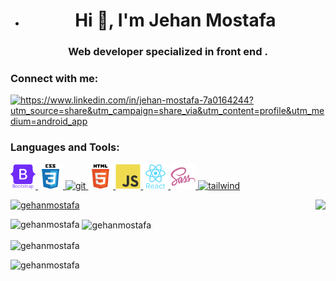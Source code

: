 
- <h1 align="center">Hi 👋, I'm Jehan Mostafa</h1>
<h3 align="center">Web developer specialized in front end .</h3>
<h3 align="left">Connect with me:</h3>
<p align="left">
<a href="https://linkedin.com/in/https://www.linkedin.com/in/jehan-mostafa-7a0164244?utm_source=share&utm_campaign=share_via&utm_content=profile&utm_medium=android_app" target="blank"><img align="center" src="https://raw.githubusercontent.com/rahuldkjain/github-profile-readme-generator/master/src/images/icons/Social/linked-in-alt.svg" alt="https://www.linkedin.com/in/jehan-mostafa-7a0164244?utm_source=share&utm_campaign=share_via&utm_content=profile&utm_medium=android_app" height="30" width="40" /></a>

   <p align="right">
     </p>
<h3 align="left">Languages and Tools:</h3>
<p align="left"> <a href="https://getbootstrap.com" target="_blank" rel="noreferrer">
  <img src="https://raw.githubusercontent.com/devicons/devicon/master/icons/bootstrap/bootstrap-plain-wordmark.svg" alt="bootstrap" width="40" height="40"/> </a> <a href="https://www.w3schools.com/css/" target="_blank" rel="noreferrer"> <img src="https://raw.githubusercontent.com/devicons/devicon/master/icons/css3/css3-original-wordmark.svg" alt="css3" width="40" height="40"/> </a> <a href="https://git-scm.com/" target="_blank" rel="noreferrer"> <img src="https://www.vectorlogo.zone/logos/git-scm/git-scm-icon.svg" alt="git" width="40" height="40"/> </a> <a href="https://www.w3.org/html/" target="_blank" rel="noreferrer"> <img src="https://raw.githubusercontent.com/devicons/devicon/master/icons/html5/html5-original-wordmark.svg" alt="html5" width="40" height="40"/> </a> <a href="https://developer.mozilla.org/en-US/docs/Web/JavaScript" target="_blank" rel="noreferrer"> <img src="https://raw.githubusercontent.com/devicons/devicon/master/icons/javascript/javascript-original.svg" alt="javascript" width="40" height="40"/> </a> <a href="https://reactjs.org/" target="_blank" rel="noreferrer"> <img src="https://raw.githubusercontent.com/devicons/devicon/master/icons/react/react-original-wordmark.svg" alt="react" width="40" height="40"/> </a> <a href="https://sass-lang.com" target="_blank" rel="noreferrer"> <img src="https://raw.githubusercontent.com/devicons/devicon/master/icons/sass/sass-original.svg" alt="sass" width="40" height="40"/> </a> <a href="https://tailwindcss.com/" target="_blank" rel="noreferrer"> <img src="https://www.vectorlogo.zone/logos/tailwindcss/tailwindcss-icon.svg" alt="tailwind" width="40" height="40"/> </a></p>
     <animated-image data-catalyst style="float: right;"><a target="_blank" rel="noopener noreferrer nofollow" href="https://user-images.githubusercontent.com/63050133/156676671-d5b2e362-97d4-4404-9447-dd71ddfea82f.gif" data-target="animated-image.originalLink"><img align="right" src="https://user-images.githubusercontent.com/63050133/156676671-d5b2e362-97d4-4404-9447-dd71ddfea82f.gif" style="max-width: 100%; display: inline-block;" data-target="animated-image.originalImage"></a>
    <span class="AnimatedImagePlayer" data-target="animated-image.player" hidden="">
        <a data-target="animated-image.replacedLink" class="AnimatedImagePlayer-images" href="https://user-images.githubusercontent.com/63050133/156676671-d5b2e362-97d4-4404-9447-dd71ddfea82f.gif" target="_blank">
        <span data-target="animated-image.imageContainer">
            <img data-target="animated-image.replacedImage" alt="156676671-d5b2e362-97d4-4404-9447-dd71ddfea82f.gif" class="AnimatedImagePlayer-animatedImage" src="https://user-images.githubusercontent.com/63050133/156676671-d5b2e362-97d4-4404-9447-dd71ddfea82f.gif" style="display: block; opacity: 1;">
          <canvas class="AnimatedImagePlayer-stillImage" aria-hidden="true" width="500" height="500"></canvas></span></a>
        <button data-target="animated-image.imageButton" class="AnimatedImagePlayer-images" tabindex="-1" aria-label="Play 156676671-d5b2e362-97d4-4404-9447-dd71ddfea82f.gif" hidden=""></button>
        <span class="AnimatedImagePlayer-controls" data-target="animated-image.controls" hidden="">
          <button data-target="animated-image.playButton" class="AnimatedImagePlayer-button" aria-label="Play 156676671-d5b2e362-97d4-4404-9447-dd71ddfea82f.gif">
            <svg aria-hidden="true" focusable="false" class="octicon icon-play" width="16" height="16" viewBox="0 0 16 16" fill="none" xmlns="http://www.w3.org/2000/svg">
              <path d="M4 13.5427V2.45734C4 1.82607 4.69692 1.4435 5.2295 1.78241L13.9394 7.32507C14.4334 7.63943 14.4334 8.36057 13.9394 8.67493L5.2295 14.2176C4.69692 14.5565 4 14.1739 4 13.5427Z">
            </path></svg>
            <svg aria-hidden="true" focusable="false" class="octicon icon-pause" width="16" height="16" viewBox="0 0 16 16" xmlns="http://www.w3.org/2000/svg">
              <rect x="4" y="2" width="3" height="12" rx="1"></rect>
              <rect x="9" y="2" width="3" height="12" rx="1"></rect>
            </svg>
          </button>
          <a data-target="animated-image.openButton" aria-label="Open 156676671-d5b2e362-97d4-4404-9447-dd71ddfea82f.gif in new window" class="AnimatedImagePlayer-button" href="https://user-images.githubusercontent.com/63050133/156676671-d5b2e362-97d4-4404-9447-dd71ddfea82f.gif" target="_blank">
            <svg aria-hidden="true" class="octicon" xmlns="http://www.w3.org/2000/svg" viewBox="0 0 16 16" width="16" height="16">
              <path fill-rule="evenodd" d="M10.604 1h4.146a.25.25 0 01.25.25v4.146a.25.25 0 01-.427.177L13.03 4.03 9.28 7.78a.75.75 0 01-1.06-1.06l3.75-3.75-1.543-1.543A.25.25 0 0110.604 1zM3.75 2A1.75 1.75 0 002 3.75v8.5c0 .966.784 1.75 1.75 1.75h8.5A1.75 1.75 0 0014 12.25v-3.5a.75.75 0 00-1.5 0v3.5a.25.25 0 01-.25.25h-8.5a.25.25 0 01-.25-.25v-8.5a.25.25 0 01.25-.25h3.5a.75.75 0 000-1.5h-3.5z"></path>
            </svg>
          </a>
        </span>
      </span></animated-image>
</p>
</p>


<p align="left"> <a href="https://github.com/ryo-ma/github-profile-trophy"><img src="https://github-profile-trophy.vercel.app/?username=gehanmostafa" alt="gehanmostafa" /></a> </p>


<p><img align="left" src="https://github-readme-stats.vercel.app/api/top-langs?username=gehanmostafa&show_icons=true&locale=en&layout=compact" alt="gehanmostafa" /></p>

<p>&nbsp;<img align="center" src="https://github-readme-stats.vercel.app/api?username=gehanmostafa&show_icons=true&locale=en" alt="gehanmostafa" /></p>

<p><img align="center" src="https://github-readme-streak-stats.herokuapp.com/?user=gehanmostafa&" alt="gehanmostafa" /></p>
<p align="left"> <img src="https://komarev.com/ghpvc/?username=gehanmostafa&label=Profile%20views&color=0e75b6&style=flat" alt="gehanmostafa" /> </p>



<!---
gehanmostafa/gehanmostafa is a ✨ special ✨ repository because its `README.md` (this file) appears on your GitHub profile.
You can click the Preview link to take a look at your changes.
--->
